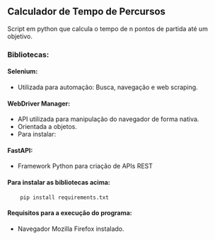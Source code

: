 ## Calculador de Tempo de Percursos
Script em python que calcula o tempo de n pontos de partida até um objetivo. 

### Bibliotecas:

#### Selenium: 
- Utilizada para automação: Busca, navegação e web scraping.

#### WebDriver Manager:
- API utilizada para manipulação do navegador de forma nativa.
- Orientada a objetos.
- Para instalar:

#### FastAPI:
- Framework Python para criação de APIs REST

#### Para instalar as bibliotecas acima:

        pip install requirements.txt
#### Requisitos para a execução do programa: 
- Navegador Mozilla Firefox instalado.